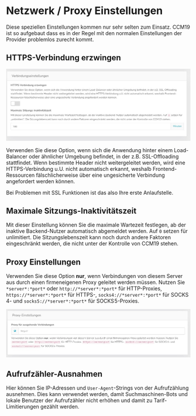 # Netzwerk / Proxy Einstellungen

Diese speziellen Einstellungen kommen nur sehr selten zum Einsatz. CCM19 ist so aufgebaut dass es in der Regel mit den normalen Einstellungen der Provider problemlos zurecht kommt.



## HTTPS-Verbindung erzwingen

![screenshot-1641916579202](../assets/screenshot-1641916579202-16419166440123.jpg)

Verwenden Sie diese Option, wenn sich die Anwendung hinter einem Load-Balancer oder ähnlicher Umgebung befindet, in der z.B. SSL-Offloading stattfindet. Wenn bestimmte Header nicht weitergeleitet werden, wird eine HTTPS-Verbindung u.U. nicht automatisch erkannt, weshalb Frontend-Ressourcen fälschlicherweise über eine ungesicherte Verbindung angefordert werden können. 

Bei Problemen mit SSL Funktionen ist das also Ihre erste Anlaufstelle.

## Maximale Sitzungs-Inaktivitätszeit

Mit dieser Einstellung können Sie die maximale Wartezeit festlegen, ab der inaktive Backend-Nutzer automatisch abgemeldet werden. Auf `0` setzen für unlimitiert. Die Sitzungslebenszeit kann noch durch andere Faktoren eingeschränkt werden, die nicht unter der Kontrolle von CCM19 stehen.



## Proxy Einstellungen

Verwenden Sie diese Option **nur**, wenn Verbindungen von diesem Server aus durch einen firmeneigenen Proxy geleitet werden müssen. Nutzen Sie `*server*:*port*` oder `http://*server*:*port*` für HTTP-Proxies, `https://*server*:*port*` für HTTPS-, `socks4://*server*:*port*` für SOCKS 4- und `socks5://*server*:*port*` für SOCKS 5-Proxies.

![screenshot-1641916726158](../assets/screenshot-1641916726158.jpg)



## Aufrufzähler-Ausnahmen

Hier können Sie IP-Adressen und `User-Agent`-Strings von der Aufrufzählung ausnehmen. Dies kann verwendet werden, damit Suchmaschinen-Bots und lokale Benutzer der Aufrufzähler nicht erhöhen und damit zu Tarif-Limitierungen gezählt werden.

